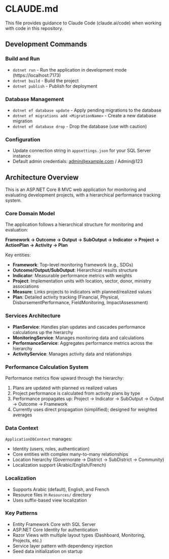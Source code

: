 # CLAUDE.md

This file provides guidance to Claude Code (claude.ai/code) when working with code in this repository.

## Development Commands

### Build and Run
- `dotnet run` - Run the application in development mode (https://localhost:7173)
- `dotnet build` - Build the project
- `dotnet publish` - Publish for deployment

### Database Management
- `dotnet ef database update` - Apply pending migrations to the database
- `dotnet ef migrations add <MigrationName>` - Create a new database migration
- `dotnet ef database drop` - Drop the database (use with caution)

### Configuration
- Update connection string in `appsettings.json` for your SQL Server instance
- Default admin credentials: admin@example.com / Admin@123

## Architecture Overview

This is an ASP.NET Core 8 MVC web application for monitoring and evaluating development projects, with a hierarchical performance tracking system.

### Core Domain Model
The application follows a hierarchical structure for monitoring and evaluation:

**Framework → Outcome → Output → SubOutput → Indicator → Project → ActionPlan → Activity → Plan**

Key entities:
- **Framework**: Top-level monitoring framework (e.g., SDGs)
- **Outcome/Output/SubOutput**: Hierarchical results structure
- **Indicator**: Measurable performance metrics with weights
- **Project**: Implementation units with location, sector, donor, ministry associations
- **Measure**: Links projects to indicators with planned/realized values
- **Plan**: Detailed activity tracking (Financial, Physical, DisbursementPerformance, FieldMonitoring, ImpactAssessment)

### Services Architecture
- **PlanService**: Handles plan updates and cascades performance calculations up the hierarchy
- **MonitoringService**: Manages monitoring data and calculations
- **PerformanceService**: Aggregates performance metrics across the hierarchy
- **ActivityService**: Manages activity data and relationships

### Performance Calculation System
Performance metrics flow upward through the hierarchy:
1. Plans are updated with planned vs realized values
2. Project performance is calculated from activity plans by type
3. Performance propagates up: Project → Indicator → SubOutput → Output → Outcome → Framework
4. Currently uses direct propagation (simplified); designed for weighted averages

### Data Context
`ApplicationDbContext` manages:
- Identity (users, roles, authentication)
- Core entities with complex many-to-many relationships
- Location hierarchy (Governorate → District → SubDistrict → Community)
- Localization support (Arabic/English/French)

### Localization
- Supports Arabic (default), English, and French
- Resource files in `Resources/` directory
- Uses suffix-based view localization

### Key Patterns
- Entity Framework Core with SQL Server
- ASP.NET Core Identity for authentication
- Razor Views with multiple layout types (Dashboard, Monitoring, Projects, etc.)
- Service layer pattern with dependency injection
- Seed data initialization on startup